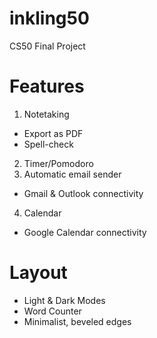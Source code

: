 # inkling50
CS50 Final Project

# Features
1. Notetaking
  - Export as PDF
  - Spell-check
2. Timer/Pomodoro
3. Automatic email sender
  - Gmail & Outlook connectivity
4. Calendar
  - Google Calendar connectivity

# Layout
- Light & Dark Modes
- Word Counter
- Minimalist, beveled edges
